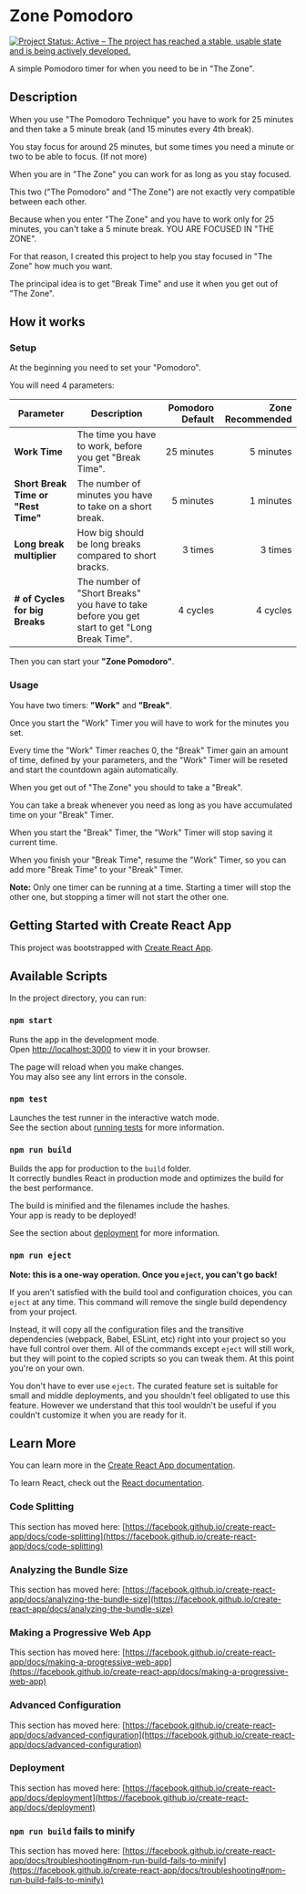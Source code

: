 # Zone Pomodoro

<a href="https://www.repostatus.org/#active"><img src="https://www.repostatus.org/badges/latest/active.svg" alt="Project Status: Active – The project has reached a stable, usable state and is being actively developed." /></a>

A simple Pomodoro timer for when you need to be in "The Zone".

## Description

When you use "The Pomodoro Technique" you have to work for 25 minutes and then take a 5 minute break (and 15 minutes every 4th break).

You stay focus for around 25 minutes, but some times you need a minute or two to be able to focus. (If not more)

When you are in "The Zone" you can work for as long as you stay focused.

This two ("The Pomodoro" and "The Zone") are not exactly very compatible between each other.

Because when you enter "The Zone" and you have to work only for 25 minutes, you can't take a 5 minute break. YOU ARE FOCUSED IN "THE ZONE".

For that reason, I created this project to help you stay focused in "The Zone" how much you want.

The principal idea is to get "Break Time" and use it when you get out of "The Zone".

## How it works

### Setup

At the beginning you need to set your "Pomodoro".

You will need 4 parameters:

| Parameter | Description | Pomodoro Default | Zone Recommended |
|----------|-------------|---:|---:|
| **Work Time**   | The time you have to work, before you get "Break Time". | 25 minutes | 5 minutes |
| **Short Break Time or "Rest Time"** | The number of minutes you have to take on a short break. | 5 minutes | 1 minutes |
| **Long break multiplier** | How big should be long breaks compared to short bracks. | 3 times | 3 times |
| **# of Cycles for big Breaks** | The number of "Short Breaks" you have to take before you get start to get "Long Break Time". | 4 cycles | 4 cycles |

Then you can start your **"Zone Pomodoro"**.

### Usage

You have two timers: **"Work"** and **"Break"**.

Once you start the "Work" Timer you will have to work for the minutes you set.

Every time the "Work" Timer reaches 0, the "Break" Timer gain an amount of time, defined by your parameters, and the "Work" Timer will be reseted and start the countdown again automatically.

When you get out of "The Zone" you should to take a "Break".

You can take a break whenever you need as long as you have accumulated time on your "Break" Timer.

When you start the "Break" Timer, the "Work" Timer will stop saving it current time.

When you finish your "Break Time", resume the "Work" Timer, so you can add more "Break Time" to your "Break" Timer.

**Note:** Only one timer can be running at a time. Starting a timer will stop the other one, but stopping a timer will not start the other one.

## Getting Started with Create React App

This project was bootstrapped with [Create React App](https://github.com/facebook/create-react-app).

## Available Scripts

In the project directory, you can run:

### `npm start`

Runs the app in the development mode.\
Open [http://localhost:3000](http://localhost:3000) to view it in your browser.

The page will reload when you make changes.\
You may also see any lint errors in the console.

### `npm test`

Launches the test runner in the interactive watch mode.\
See the section about [running tests](https://facebook.github.io/create-react-app/docs/running-tests) for more information.

### `npm run build`

Builds the app for production to the `build` folder.\
It correctly bundles React in production mode and optimizes the build for the best performance.

The build is minified and the filenames include the hashes.\
Your app is ready to be deployed!

See the section about [deployment](https://facebook.github.io/create-react-app/docs/deployment) for more information.

### `npm run eject`

**Note: this is a one-way operation. Once you `eject`, you can't go back!**

If you aren't satisfied with the build tool and configuration choices, you can `eject` at any time. This command will remove the single build dependency from your project.

Instead, it will copy all the configuration files and the transitive dependencies (webpack, Babel, ESLint, etc) right into your project so you have full control over them. All of the commands except `eject` will still work, but they will point to the copied scripts so you can tweak them. At this point you're on your own.

You don't have to ever use `eject`. The curated feature set is suitable for small and middle deployments, and you shouldn't feel obligated to use this feature. However we understand that this tool wouldn't be useful if you couldn't customize it when you are ready for it.

## Learn More

You can learn more in the [Create React App documentation](https://facebook.github.io/create-react-app/docs/getting-started).

To learn React, check out the [React documentation](https://reactjs.org/).

### Code Splitting

This section has moved here: [https://facebook.github.io/create-react-app/docs/code-splitting](https://facebook.github.io/create-react-app/docs/code-splitting)

### Analyzing the Bundle Size

This section has moved here: [https://facebook.github.io/create-react-app/docs/analyzing-the-bundle-size](https://facebook.github.io/create-react-app/docs/analyzing-the-bundle-size)

### Making a Progressive Web App

This section has moved here: [https://facebook.github.io/create-react-app/docs/making-a-progressive-web-app](https://facebook.github.io/create-react-app/docs/making-a-progressive-web-app)

### Advanced Configuration

This section has moved here: [https://facebook.github.io/create-react-app/docs/advanced-configuration](https://facebook.github.io/create-react-app/docs/advanced-configuration)

### Deployment

This section has moved here: [https://facebook.github.io/create-react-app/docs/deployment](https://facebook.github.io/create-react-app/docs/deployment)

### `npm run build` fails to minify

This section has moved here: [https://facebook.github.io/create-react-app/docs/troubleshooting#npm-run-build-fails-to-minify](https://facebook.github.io/create-react-app/docs/troubleshooting#npm-run-build-fails-to-minify)
